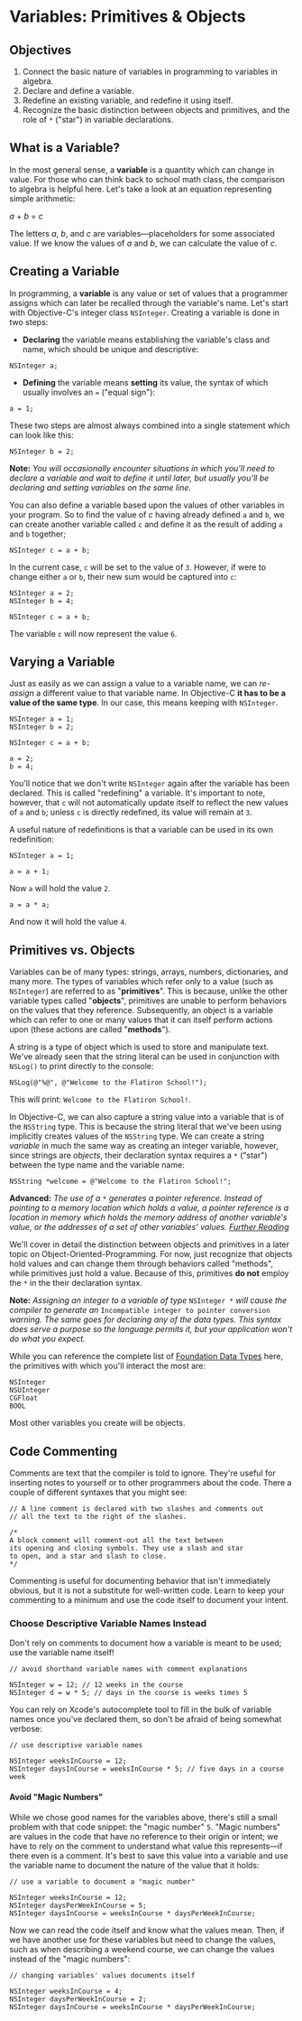 # Variables: Primitives & Objects

## Objectives

1. Connect the basic nature of variables in programming to variables in algebra.
2. Declare and define a variable.
3. Redefine an existing variable, and redefine it using itself.
4. Recognize the basic distinction between objects and primitives, and the role of `*` ("star") in variable declarations.


## What is a Variable?

In the most general sense, a **variable** is a quantity which can change in value. For those who can think back to school math class, the comparison to algebra is helpful here. Let's take a look at an equation representing simple arithmetic:

*a* + *b* = *c*

The letters *a*, *b*, and *c* are variables—placeholders for some associated value. If we know the values of *a* and *b*, we can calculate the value of *c*.

## Creating a Variable

In programming, a **variable** is any value or set of values that a programmer assigns which can later be recalled through the variable's name. Let's start with Objective-C's integer class `NSInteger`. Creating a variable is done in two steps:

* **Declaring** the variable means establishing the variable's class and name, which should be unique and descriptive:

```objc
NSInteger a;
```

* **Defining** the variable means **setting** its value, the syntax of which usually involves an `=` ("equal sign"):

```objc
a = 1;
```

These two steps are almost always combined into a single statement which can look like this:

```objc
NSInteger b = 2;
```
**Note:** *You will occasionally encounter situations in which you'll need to declare a variable and wait to define it until later, but usually you'll be declaring and setting variables on the same line.*

You can also define a variable based upon the values of other variables in your program. So to find the value of *c* having already defined `a` and `b`, we can create another variable called `c` and define it as the result of adding `a` and `b` together;

```objc
NSInteger c = a + b;
```
In the current case, `c` will be set to the value of `3`. However, if were to change either `a` or `b`, their new sum would be captured into `c`:

```objc
NSInteger a = 2;
NSInteger b = 4;

NSInteger c = a + b;
```
The variable `c` will now represent the value `6`.

## Varying a Variable
Just as easily as we can assign a value to a variable name, we can *re-assign* a different value to that variable name. In Objective-C **it has to be a value of the same type**. In our case, this means keeping with `NSInteger`.

```objc
NSInteger a = 1;
NSInteger b = 2;

NSInteger c = a + b;

a = 2;
b = 4;
```
You'll notice that we don't write `NSInteger` again after the variable has been declared. This is called "redefining" a variable. It's important to note, however, that `c` will not automatically update itself to reflect the new values of `a` and `b`; unless `c` is directly redefined, its value will remain at `3`.

A useful nature of redefinitions is that a variable can be used in its own redefinition:

```objc
NSInteger a = 1;

a = a + 1;
```
Now `a` will hold the value `2`.

```objc
a = a * a;
```
And now it will hold the value `4`.

## Primitives vs. Objects

Variables can be of many types: strings, arrays, numbers, dictionaries, and many more. The types of variables which refer only to a value (such as `NSInteger`) are referred to as "**primitives**". This is because, unlike the other variable types called "**objects**", primitives are unable to perform behaviors on the values that they reference. Subsequently, an object is a variable which can refer to one or many values that it can itself perform actions upon (these actions are called "**methods**"). 

A string is a type of object which is used to store and manipulate text. We've already seen that the string literal can be used in conjunction with `NSLog()` to print directly to the console:

```obj
NSLog(@"%@", @"Welcome to the Flatiron School!");
```
This will print: `Welcome to the Flatiron School!`.

In Objective-C, we can also capture a string value into a variable that is of the `NSString` type. This is because the string literal that we've been using implicitly creates values of the `NSString` type. We can create a string *variable* in much the same way as creating an integer variable, however, since strings are *objects*, their declaration syntax requires a `*` ("star") between the type name and the variable name:

```objc
NSString *welcome = @"Welcome to the Flatiron School!";
```
**Advanced:** *The use of a* `*` *generates a pointer reference. Instead of pointing to a memory location which holds a value, a pointer reference is a location in memory which holds the memory address of another variable's value, or the addresses of a set of other variables' values. [Further Reading](http://www.drdobbs.com/mobile/pointers-in-objective-c/225700236)*

We'll cover in detail the distinction between objects and primitives in a later topic on Object-Oriented-Programming. For now, just recognize that objects hold values and can change them through behaviors called "methods", while primitives just hold a value. Because of this, primitives **do not** employ the `*` in the their declaration syntax.

**Note:** *Assigning an integer to a variable of type* `NSInteger *` *will cause the compiler to generate an* `Incompatible integer to pointer conversion` *warning. The same goes for declaring any of the data types. This syntax does serve a purpose so the language permits it, but your application won't do what you expect.*

While you can reference the complete list of [Foundation Data Types](https://developer.apple.com/library/mac/documentation/Cocoa/Reference/Foundation/Miscellaneous/Foundation_DataTypes/index.html#//apple_ref/doc/c_ref/NSTimeInterval) here, the primitives with which you'll interact the most are:

```objc
NSInteger
NSUInteger
CGFloat
BOOL
```
Most other variables you create will be objects.

## Code Commenting

Comments are text that the compiler is told to ignore. They're useful for inserting notes to yourself or to other programmers about the code. There a couple of different syntaxes that you might see:

```objc
// A line comment is declared with two slashes and comments out
// all the text to the right of the slashes.
```

```objc
/*
A block comment will comment-out all the text between 
its opening and closing symbols. They use a slash and star 
to open, and a star and slash to close.
*/
```

Commenting is useful for documenting behavior that isn't immediately obvious, but it is not a substitute for well-written code. Learn to keep your commenting to a minimum and use the code itself to document your intent.

### Choose Descriptive Variable Names Instead

Don't rely on comments to document how a variable is meant to be used; use the variable name itself! 

```objc
// avoid shorthand variable names with comment explanations

NSInteger w = 12; // 12 weeks in the course
NSInteger d = w * 5; // days in the course is weeks times 5
```

You can rely on Xcode's autocomplete tool to fill in the bulk of variable names once you've declared them, so don't be afraid of being somewhat verbose:

```objc
// use descriptive variable names

NSInteger weeksInCourse = 12;
NSInteger daysInCourse = weeksInCourse * 5; // five days in a course week
```
#### Avoid "Magic Numbers"

While we chose good names for the variables above, there's still a small problem with that code snippet: the "magic number" `5`. "Magic numbers" are values in the code that have no reference to their origin or intent; we have to rely on the comment to understand what value this represents—if there even is a comment. It's best to save this value into a variable and use the variable name to document the nature of the value that it holds:

```objc
// use a variable to document a "magic number"

NSInteger weeksInCourse = 12;
NSInteger daysPerWeekInCourse = 5;
NSInteger daysInCourse = weeksInCourse * daysPerWeekInCourse;
```
Now we can read the code itself and know what the values mean. Then, if we have another use for these variables but need to change the values, such as when describing a weekend course, we can change the values instead of the "magic numbers":

```objc
// changing variables' values documents itself

NSInteger weeksInCourse = 4;
NSInteger daysPerWeekInCourse = 2;
NSInteger daysInCourse = weeksInCourse * daysPerWeekInCourse;
```